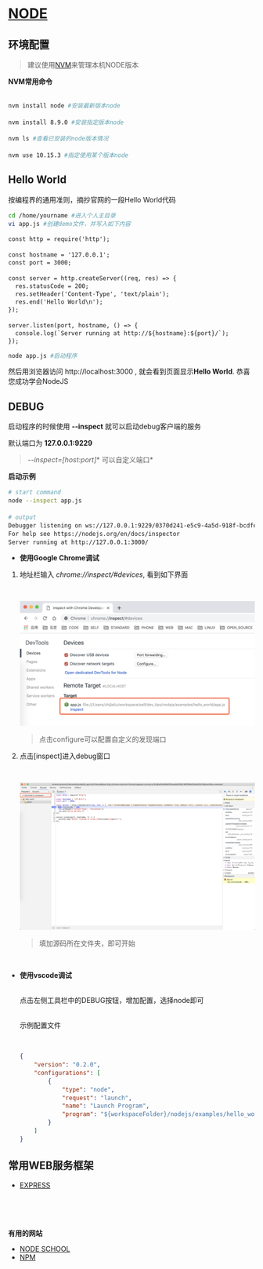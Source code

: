 [NODE](https://nodejs.org)
===

## 环境配置

> 建议使用[NVM](https://github.com/creationix/nvm)来管理本机NODE版本 

**NVM常用命令**

```bash

nvm install node #安装最新版本node

nvm install 8.9.0 #安装指定版本node

nvm ls #查看已安装的node版本情况

nvm use 10.15.3 #指定使用某个版本node

```

## Hello World

按编程界的通用准则，摘抄官网的一段Hello World代码

```bash
cd /home/yourname #进入个人主目录
vi app.js #创建demo文件，并写入如下内容
```

```nodejs
const http = require('http');

const hostname = '127.0.0.1';
const port = 3000;

const server = http.createServer((req, res) => {
  res.statusCode = 200;
  res.setHeader('Content-Type', 'text/plain');
  res.end('Hello World\n');
});

server.listen(port, hostname, () => {
  console.log(`Server running at http://${hostname}:${port}/`);
});
```

```bash
node app.js #启动程序
```
然后用浏览器访问 http://localhost:3000 , 就会看到页面显示**Hello World**. 恭喜您成功学会NodeJS

## DEBUG

启动程序的时候使用 **--inspect** 就可以启动debug客户端的服务

默认端口为 **127.0.0.1:9229**

> *--inspect=[host:port]** 可以自定义端口*

**启动示例**

```bash
# start command
node --inspect app.js

# output
Debugger listening on ws://127.0.0.1:9229/0370d241-e5c9-4a5d-918f-bcdfeaf1dbb4
For help see https://nodejs.org/en/docs/inspector
Server running at http://127.0.0.1:3000/
```

* **使用Google Chrome调试**

1. 地址栏输入 *chrome://inspect/#devices*, 看到如下界面

    <br>

    ![chrome_inspect](images/chrome_inspect.png)

    > 点击configure可以配置自定义的发现端口

2. 点击[inspect]进入debug窗口
   
   <br>

   ![chrome_inspect_tool](images/chrome_inspect_tool.png)

   > 填加源码所在文件夹，即可开始

    <br>

* **使用vscode调试**

    <br>点击左侧工具栏中的DEBUG按钮，增加配置，选择node即可

    <br>示例配置文件

    <br>

    ```json
    {
        "version": "0.2.0",
        "configurations": [
            {
                "type": "node",
                "request": "launch",
                "name": "Launch Program",
                "program": "${workspaceFolder}/nodejs/examples/hello_world/app.js"
            }
        ]
    }
    ```

## 常用WEB服务框架

* [EXPRESS](http://expressjs.com)

<br>
<br>
<br>

**有用的网站**

* [NODE SCHOOL](https://nodeschool.io)
* [NPM](https://www.npmjs.com)